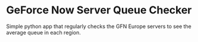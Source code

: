 # GeForce Now Server Queue Checker

Simple python app that regularly checks the GFN Europe servers to see the average queue in each region.
